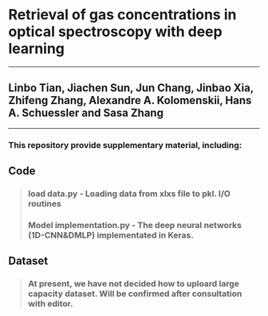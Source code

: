 # Retrieval of gas concentrations in optical spectroscopy with deep learning
---
## Linbo Tian, Jiachen Sun, Jun Chang, Jinbao Xia, Zhifeng Zhang, Alexandre A. Kolomenskii, Hans A. Schuessler and Sasa Zhang
---
### This repository provide supplementary material, including:
## Code
>### load data.py - Loading data from xlxs file to pkl. I/O routines
>### Model implementation.py - The deep neural networks (1D-CNN&DMLP) implementated in Keras.
## Dataset
>### At present, we have not decided how to uploard large capacity dataset. Will be confirmed after consultation with editor.